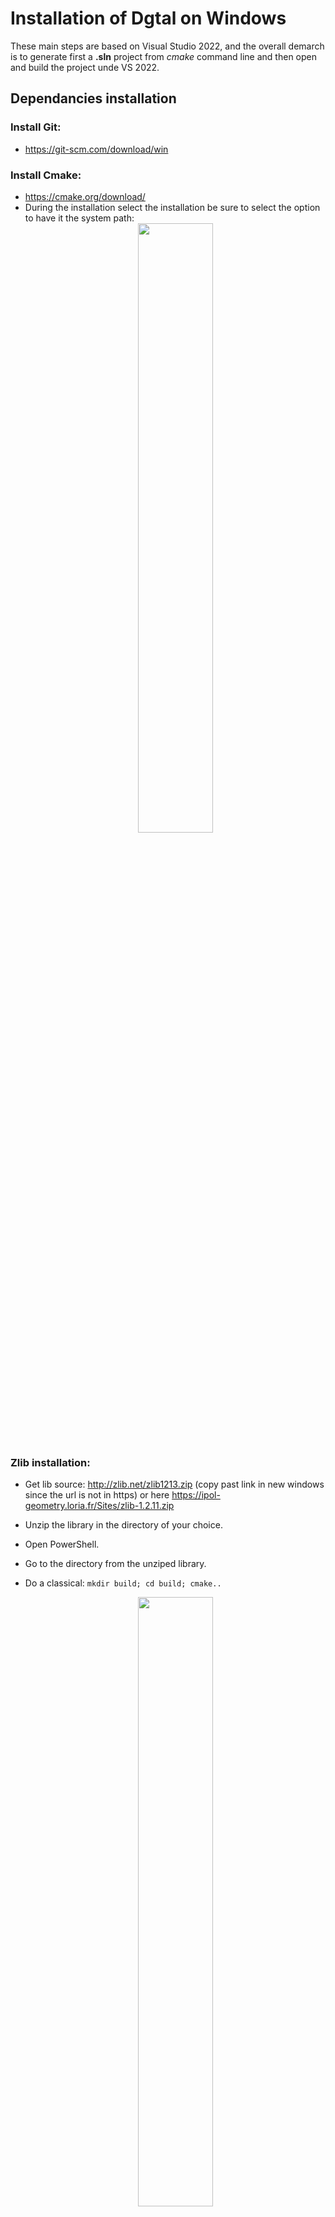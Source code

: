 # Installation of Dgtal on Windows
These main steps are based on Visual Studio 2022, and the overall demarch is to generate first a **.sln** project from *cmake* command line and then open and build the project unde VS 2022.

## Dependancies installation

### Install Git:
  - https://git-scm.com/download/win
  
### Install Cmake:
  - https://cmake.org/download/
  - During the installation select the installation be sure to select the option to have it the system path:
    <center> <img width="50%" src="https://user-images.githubusercontent.com/772865/197339178-ebaf2aaf-7a70-40ba-8789-cc157e40a72c.png"></img> </center>

### Zlib installation:
  -  Get lib source: http://zlib.net/zlib1213.zip (copy past link in new windows since the url is not in https) or here https://ipol-geometry.loria.fr/Sites/zlib-1.2.11.zip
  -  Unzip the library in the directory of your choice.
  -  Open PowerShell.
  -  Go to the directory from the unziped library.
  -  Do a classical: 
    ``mkdir build; cd build; cmake..``
     <center> <img width="50%" src="https://user-images.githubusercontent.com/772865/197238765-2315e467-0c02-4a0e-941b-899e5c5b6c95.png"></img> </center>
   
  
  - The previous command should have generated the VS project **zlib.sln** that you can open.
  - Generate the solution and locate from the log the location of the dll library path: 
     <center> <img width="50%" src="https://user-images.githubusercontent.com/772865/197240541-25a4bf0a-288a-4051-95cb-5e581adf2caf.png"></img> </center>



  - Copy the file zconf.h located in zlib1213\zlib-1.2.13\build into the source directory: zlib1213\zlib-1.2.13 

### Boost installation:
  - Download boost for instance from here: https://boostorg.jfrog.io/artifactory/main/release/1.80.0/source/boost_1_80_0.zip
  - Move it on C:\Program Files\ to make easier the detection from cmake.
  - Uncompress it (be patient around 10 minutes to uncompress it).
  - Clic on 
    ``C:\Program Files\boost_1_80_0\bootstrap.bat``
  
## DGtal build

### From a powershell:
  - Clone the DGtal project:
     ``git clone https://github.com/DGtal-team/DGtal.git``
  - Go to the DGtal dir and make the classical: 
    ``cd DGtal; mkdir build; cd build;``
  - Then from the path of the previous steps:
   ``cmake .. -DZLIB_LIBRARY="C:\Users\bkerautret\zlib1213\zlib-1.2.13\build\Debug\" -DZLIB_INCLUDE_DIR="C:\Users\bkerautret\zlib1213\zlib-1.2.13``   
    This command will generate the VS DGtal project **DGtal.sln**
### From visual studio code:
   - Open the **DGtal.sln** VS  project generated from the previous step.
   - Generate the solution from VS code interface.
   ![Capture d’écran 2022-10-21 182709](https://user-images.githubusercontent.com/772865/197244027-9cc913d2-d492-435c-bc95-e9734e21a321.png)
   - If now errors you can now exploit the generated library 🎉
